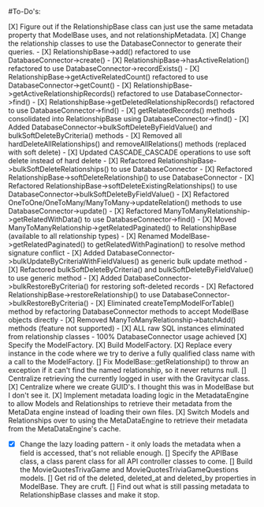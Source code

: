 #To-Do's:

[X] Figure out if the RelationshipBase class can just use the same metadata property that ModelBase uses, and not relationshipMetadata.
[X] Change the relationship classes to use the DatabaseConnector to generate their queries.
    - [X] RelationshipBase->add() refactored to use DatabaseConnector->create()
    - [X] RelationshipBase->hasActiveRelation() refactored to use DatabaseConnector->recordExists()
    - [X] RelationshipBase->getActiveRelatedCount() refactored to use DatabaseConnector->getCount()
    - [X] RelationshipBase->getActiveRelationshipRecords() refactored to use DatabaseConnector->find()
    - [X] RelationshipBase->getDeletedRelationshipRecords() refactored to use DatabaseConnector->find()
    - [X] getRelatedRecords() methods consolidated into RelationshipBase using DatabaseConnector->find()
    - [X] Added DatabaseConnector->bulkSoftDeleteByFieldValue() and bulkSoftDeleteByCriteria() methods
    - [X] Removed all hardDeleteAllRelationships() and removeAllRelations() methods (replaced with soft delete)
    - [X] Updated CASCADE_CASCADE operations to use soft delete instead of hard delete
    - [X] Refactored RelationshipBase->bulkSoftDeleteRelationships() to use DatabaseConnector
    - [X] Refactored RelationshipBase->softDeleteRelationship() to use DatabaseConnector
    - [X] Refactored RelationshipBase->softDeleteExistingRelationships() to use DatabaseConnector->bulkSoftDeleteByFieldValue()
    - [X] Refactored OneToOne/OneToMany/ManyToMany->updateRelation() methods to use DatabaseConnector->update()
    - [X] Refactored ManyToManyRelationship->getRelatedWithData() to use DatabaseConnector->find()
    - [X] Moved ManyToManyRelationship->getRelatedPaginated() to RelationshipBase (available to all relationship types)
    - [X] Renamed ModelBase->getRelatedPaginated() to getRelatedWithPagination() to resolve method signature conflict
    - [X] Added DatabaseConnector->bulkUpdateByCriteriaWithFieldValues() as generic bulk update method
    - [X] Refactored bulkSoftDeleteByCriteria() and bulkSoftDeleteByFieldValue() to use generic method
    - [X] Added DatabaseConnector->bulkRestoreByCriteria() for restoring soft-deleted records
    - [X] Refactored RelationshipBase->restoreRelationship() to use DatabaseConnector->bulkRestoreByCriteria()
    - [X] Eliminated createTempModelForTable() method by refactoring DatabaseConnector methods to accept ModelBase objects directly
    - [X] Removed ManyToManyRelationship->batchAdd() methods (feature not supported)
    - [X] ALL raw SQL instances eliminated from relationship classes - 100% DatabaseConnector usage achieved
[X] Specify the ModelFactory.
[X] Build ModelFactory.
[X] Replace every instance in the code where we try to derive a fully qualified class name with a call to the ModelFactory.
[] Fix ModelBase::getRelationship() to throw an exception if it can't find the named relationship, so it never returns null.
[] Centralize retrieving the currently logged in user with the Gravitycar class.
[X] Centralize where we create GUID's. I thought this was in ModelBase but I don't see it.
[X] Implement metadata loading logic in the MetadataEngine to allow Models and Relationships to retrieve their metadata from the MetaData engine instead of loading their own files.
[X] Switch Models and Relationships over to using the MetaDataEngine to retrieve their metadata from the MetaDataEngine's cache.
   - [X] Change the lazy loading pattern - it only loads the metadata when a field is accessed, that's not reliable enough.
[] Specify the APIBase class, a class parent class for all API controller classes to come. 
[] Build the MovieQuotesTrivaGame and MovieQuotesTriviaGameQuestions models.
[] Get rid of the deleted, deleted_at and deleted_by properties in ModelBase. They are cruft.
[] Find out what is still passing metadata to RelationshipBase classes and make it stop.